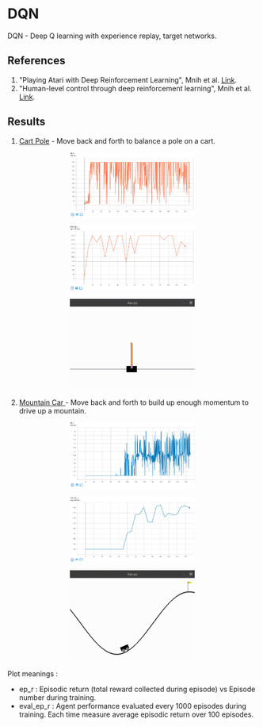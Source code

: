 # DQN

DQN - Deep Q learning with experience replay, target networks.

## References
1) "Playing Atari with Deep Reinforcement Learning", Mnih et al. [Link](https://www.cs.toronto.edu/~vmnih/docs/dqn.pdf).
2) "Human-level control through deep reinforcement learning", Mnih et al. [Link](https://web.stanford.edu/class/psych209/Readings/MnihEtAlHassibis15NatureControlDeepRL.pdf).

## Results
1) [Cart Pole](https://gym.openai.com/envs/CartPole-v1/) - Move back and forth to balance a pole on a cart.
<p align="center">
<img src="media/cartpole_train.png" width="50%" height="50%"/>
</p>
<p align="center">
<img src="media/cartpole_eval.png" width="50%" height="50%"/>
</p>
<p align="center">
<img src="media/cartpole_v1_trained.gif" width="50%" height="50%"/>
</p>

2) [Mountain Car ](https://gym.openai.com/envs/MountainCar-v0/) - Move back and forth to build up enough momentum to drive up a mountain.
<p align="center">
<img src="media/mountaincar_train.png" width="50%" height="50%"/>
</p>
<p align="center">
<img src="media/mountaincar_eval.png" width="50%" height="50%"/>
</p>
<p align="center">
<img src="media/mountain_car_v0_trained.gif" width="50%" height="50%"/>
</p>

Plot meanings :
* ep_r : Episodic return (total reward collected during episode) vs Episode number during training.
* eval_ep_r : Agent performance evaluated every 1000 episodes during training. Each time measure average episodic return over 100 episodes.


